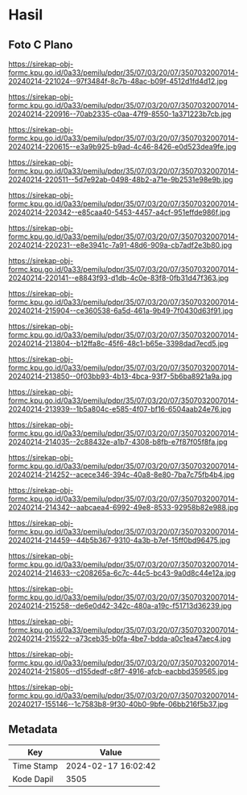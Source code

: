 # Hasil

## Foto C Plano

https://sirekap-obj-formc.kpu.go.id/0a33/pemilu/pdpr/35/07/03/20/07/3507032007014-20240214-221024--97f3484f-8c7b-48ac-b09f-4512d1fd4d12.jpg

https://sirekap-obj-formc.kpu.go.id/0a33/pemilu/pdpr/35/07/03/20/07/3507032007014-20240214-220916--70ab2335-c0aa-47f9-8550-1a371223b7cb.jpg

https://sirekap-obj-formc.kpu.go.id/0a33/pemilu/pdpr/35/07/03/20/07/3507032007014-20240214-220615--e3a9b925-b9ad-4c46-8426-e0d523dea9fe.jpg

https://sirekap-obj-formc.kpu.go.id/0a33/pemilu/pdpr/35/07/03/20/07/3507032007014-20240214-220511--5d7e92ab-0498-48b2-a71e-9b2531e98e9b.jpg

https://sirekap-obj-formc.kpu.go.id/0a33/pemilu/pdpr/35/07/03/20/07/3507032007014-20240214-220342--e85caa40-5453-4457-a4cf-951effde986f.jpg

https://sirekap-obj-formc.kpu.go.id/0a33/pemilu/pdpr/35/07/03/20/07/3507032007014-20240214-220231--e8e3941c-7a91-48d6-909a-cb7adf2e3b80.jpg

https://sirekap-obj-formc.kpu.go.id/0a33/pemilu/pdpr/35/07/03/20/07/3507032007014-20240214-220141--e8843f93-d1db-4c0e-83f8-0fb31d47f363.jpg

https://sirekap-obj-formc.kpu.go.id/0a33/pemilu/pdpr/35/07/03/20/07/3507032007014-20240214-215904--ce360538-6a5d-461a-9b49-7f0430d63f91.jpg

https://sirekap-obj-formc.kpu.go.id/0a33/pemilu/pdpr/35/07/03/20/07/3507032007014-20240214-213804--b12ffa8c-45f6-48c1-b65e-3398dad7ecd5.jpg

https://sirekap-obj-formc.kpu.go.id/0a33/pemilu/pdpr/35/07/03/20/07/3507032007014-20240214-213850--0f03bb93-4b13-4bca-93f7-5b6ba8921a9a.jpg

https://sirekap-obj-formc.kpu.go.id/0a33/pemilu/pdpr/35/07/03/20/07/3507032007014-20240214-213939--1b5a804c-e585-4f07-bf16-6504aab24e76.jpg

https://sirekap-obj-formc.kpu.go.id/0a33/pemilu/pdpr/35/07/03/20/07/3507032007014-20240214-214035--2c88432e-a1b7-4308-b8fb-e7f87f05f8fa.jpg

https://sirekap-obj-formc.kpu.go.id/0a33/pemilu/pdpr/35/07/03/20/07/3507032007014-20240214-214252--acece346-394c-40a8-8e80-7ba7c75fb4b4.jpg

https://sirekap-obj-formc.kpu.go.id/0a33/pemilu/pdpr/35/07/03/20/07/3507032007014-20240214-214342--aabcaea4-6992-49e8-8533-92958b82e988.jpg

https://sirekap-obj-formc.kpu.go.id/0a33/pemilu/pdpr/35/07/03/20/07/3507032007014-20240214-214459--44b5b367-9310-4a3b-b7ef-15ff0bd96475.jpg

https://sirekap-obj-formc.kpu.go.id/0a33/pemilu/pdpr/35/07/03/20/07/3507032007014-20240214-214633--c208265a-6c7c-44c5-bc43-9a0d8c44e12a.jpg

https://sirekap-obj-formc.kpu.go.id/0a33/pemilu/pdpr/35/07/03/20/07/3507032007014-20240214-215258--de6e0d42-342c-480a-a19c-f51713d36239.jpg

https://sirekap-obj-formc.kpu.go.id/0a33/pemilu/pdpr/35/07/03/20/07/3507032007014-20240214-215522--a73ceb35-b0fa-4be7-bdda-a0c1ea47aec4.jpg

https://sirekap-obj-formc.kpu.go.id/0a33/pemilu/pdpr/35/07/03/20/07/3507032007014-20240214-215805--d155dedf-c8f7-4916-afcb-eacbbd359565.jpg

https://sirekap-obj-formc.kpu.go.id/0a33/pemilu/pdpr/35/07/03/20/07/3507032007014-20240217-155146--1c7583b8-9f30-40b0-9bfe-06bb216f5b37.jpg


## Metadata

| Key        | Value               |
| ---------- | ------------------- |
| Time Stamp | 2024-02-17 16:02:42 |
| Kode Dapil | 3505                |



